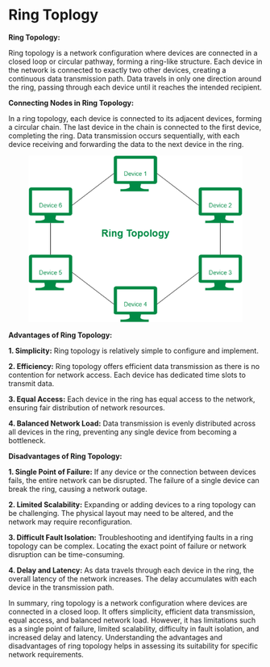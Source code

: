 # Ring Toplogy

**Ring Topology:**

Ring topology is a network configuration where devices are connected in a closed loop or circular pathway, forming a ring-like structure. Each device in the network is connected to exactly two other devices, creating a continuous data transmission path. Data travels in only one direction around the ring, passing through each device until it reaches the intended recipient.

**Connecting Nodes in Ring Topology:**

In a ring topology, each device is connected to its adjacent devices, forming a circular chain. The last device in the chain is connected to the first device, completing the ring. Data transmission occurs sequentially, with each device receiving and forwarding the data to the next device in the ring.

<figure><img src="../../.gitbook/assets/Untitled-Diagram-153-1.png" alt=""><figcaption></figcaption></figure>

**Advantages of Ring Topology:**

**1. Simplicity:** Ring topology is relatively simple to configure and implement.

**2. Efficiency:** Ring topology offers efficient data transmission as there is no contention for network access. Each device has dedicated time slots to transmit data.

**3. Equal Access:** Each device in the ring has equal access to the network, ensuring fair distribution of network resources.

**4. Balanced Network Load:** Data transmission is evenly distributed across all devices in the ring, preventing any single device from becoming a bottleneck.

**Disadvantages of Ring Topology:**

**1. Single Point of Failure:** If any device or the connection between devices fails, the entire network can be disrupted. The failure of a single device can break the ring, causing a network outage.

**2. Limited Scalability:** Expanding or adding devices to a ring topology can be challenging. The physical layout may need to be altered, and the network may require reconfiguration.

**3. Difficult Fault Isolation:** Troubleshooting and identifying faults in a ring topology can be complex. Locating the exact point of failure or network disruption can be time-consuming.

**4. Delay and Latency:** As data travels through each device in the ring, the overall latency of the network increases. The delay accumulates with each device in the transmission path.

In summary, ring topology is a network configuration where devices are connected in a closed loop. It offers simplicity, efficient data transmission, equal access, and balanced network load. However, it has limitations such as a single point of failure, limited scalability, difficulty in fault isolation, and increased delay and latency. Understanding the advantages and disadvantages of ring topology helps in assessing its suitability for specific network requirements.
